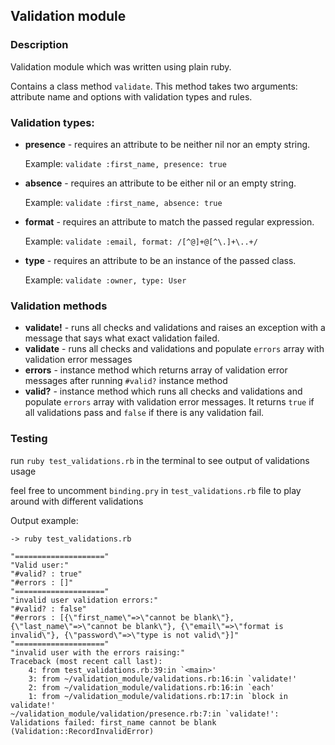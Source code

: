 Validation module
-----
### Description
Validation module which was written using plain ruby.

Contains a class method `validate`. This method takes two arguments: attribute name and options with validation types and rules.

### Validation types:
- **presence** - requires an attribute to be neither nil nor an empty string.

  Example:
  `validate :first_name, presence: true`
- **absence** - requires an attribute to be either nil or an empty string.

  Example:
  `validate :first_name, absence: true`
- **format** - requires an attribute to match the passed regular expression.

  Example:
  `validate :email, format: /[^@]+@[^\.]+\..+/`
- **type** - requires an attribute to be an instance of the passed class.

  Example:
  `validate :owner, type: User`

### Validation methods

- **validate!** - runs all checks and validations and raises an exception with a message that says what exact validation failed.
- **validate** - runs all checks and validations and populate `errors` array with validation error messages
- **errors** - instance method which returns array of validation error messages after running `#valid?` instance method
- **valid?** - instance method which runs all checks and validations and populate `errors` array with validation error messages. It returns `true` if all validations pass and `false` if there is any validation fail.

### Testing

run `ruby test_validations.rb` in the terminal to see output of validations usage

feel free to uncomment `binding.pry` in `test_validations.rb` file to play around with different validations

Output example:
```
-> ruby test_validations.rb

"===================="
"Valid user:"
"#valid? : true"
"#errors : []"
"===================="
"invalid user validation errors:"
"#valid? : false"
"#errors : [{\"first_name\"=>\"cannot be blank\"}, {\"last_name\"=>\"cannot be blank\"}, {\"email\"=>\"format is invalid\"}, {\"password\"=>\"type is not valid\"}]"
"===================="
"invalid user with the errors raising:"
Traceback (most recent call last):
	4: from test_validations.rb:39:in `<main>'
	3: from ~/validation_module/validations.rb:16:in `validate!'
	2: from ~/validation_module/validations.rb:16:in `each'
	1: from ~/validation_module/validations.rb:17:in `block in validate!'
~/validation_module/validation/presence.rb:7:in `validate!': Validations failed: first_name cannot be blank (Validation::RecordInvalidError)
```
